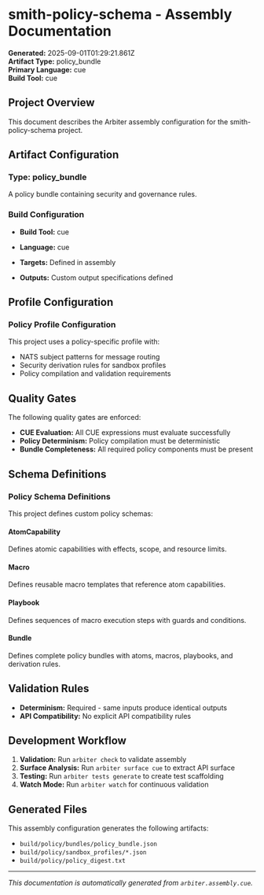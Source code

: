 # smith-policy-schema - Assembly Documentation

**Generated:** 2025-09-01T01:29:21.861Z  
**Artifact Type:** policy_bundle  
**Primary Language:** cue  
**Build Tool:** cue

## Project Overview

This document describes the Arbiter assembly configuration for the smith-policy-schema project.

## Artifact Configuration

### Type: policy_bundle

A policy bundle containing security and governance rules.

### Build Configuration

- **Build Tool:** cue
- **Language:** cue
- **Targets:** Defined in assembly

- **Outputs:** Custom output specifications defined

## Profile Configuration

### Policy Profile Configuration

This project uses a policy-specific profile with:
- NATS subject patterns for message routing
- Security derivation rules for sandbox profiles
- Policy compilation and validation requirements

## Quality Gates

The following quality gates are enforced:

- **CUE Evaluation:** All CUE expressions must evaluate successfully
- **Policy Determinism:** Policy compilation must be deterministic
- **Bundle Completeness:** All required policy components must be present

## Schema Definitions

### Policy Schema Definitions

This project defines custom policy schemas:

#### AtomCapability
Defines atomic capabilities with effects, scope, and resource limits.

#### Macro  
Defines reusable macro templates that reference atom capabilities.

#### Playbook
Defines sequences of macro execution steps with guards and conditions.

#### Bundle
Defines complete policy bundles with atoms, macros, playbooks, and derivation rules.

## Validation Rules

- **Determinism:** Required - same inputs produce identical outputs
- **API Compatibility:** No explicit API compatibility rules

## Development Workflow

1. **Validation:** Run `arbiter check` to validate assembly
2. **Surface Analysis:** Run `arbiter surface cue` to extract API surface  
3. **Testing:** Run `arbiter tests generate` to create test scaffolding
4. **Watch Mode:** Run `arbiter watch` for continuous validation

## Generated Files

This assembly configuration generates the following artifacts:

- `build/policy/bundles/policy_bundle.json`
- `build/policy/sandbox_profiles/*.json`
- `build/policy/policy_digest.txt`

---

*This documentation is automatically generated from `arbiter.assembly.cue`.*
